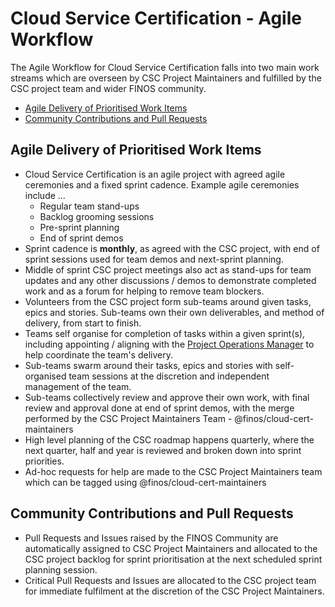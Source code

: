 # Cloud Service Certification - Agile Workflow

The Agile Workflow for Cloud Service Certification falls into two main work streams which are overseen by CSC Project Maintainers and fulfilled by the CSC project team and wider FINOS community.

- [Agile Delivery of Prioritised Work Items](#agile)
- [Community Contributions and Pull Requests](#community)

## <a name="agile">Agile Delivery of Prioritised Work Items</a>

- Cloud Service Certification is an agile project with agreed agile ceremonies and a fixed sprint cadence. Example agile ceremonies include ...
  - Regular team stand-ups
  - Backlog grooming sessions
  - Pre-sprint planning
  - End of sprint demos
- Sprint cadence is  **monthly**, as agreed with the CSC project, with end of sprint sessions used for team demos and next-sprint planning.
- Middle of sprint CSC project meetings also act as stand-ups for team updates and any other discussions / demos to demonstrate completed work and as a forum for helping to remove team blockers.
- Volunteers from the CSC project form sub-teams around given tasks, epics and stories. Sub-teams own their own deliverables, and method of delivery, from start to finish.
- Teams self organise for completion of tasks within a given sprint(s), including appointing / aligning with the [Project Operations Manager](https://github.com/finos/cloud-service-certification/blob/master/docs/open-roles/project-operations-manager.md) to help coordinate the team's delivery.
- Sub-teams swarm around their tasks, epics and stories with self-organised team sessions at the discretion and independent management of the team.
- Sub-teams collectively review and approve their own work, with final review and approval done at end of sprint demos, with the merge performed by the CSC Project Maintainers Team - @finos/cloud-cert-maintainers
- High level planning of the CSC roadmap happens quarterly, where the next quarter, half and year is reviewed and broken down into sprint priorities.
- Ad-hoc requests for help are made to the CSC Project Maintainers team which can be tagged using @finos/cloud-cert-maintainers 

## <a name="community">Community Contributions and Pull Requests</a>

- Pull Requests and Issues raised by the FINOS Community are automatically assigned to CSC Project Maintainers and allocated to the CSC project backlog for sprint prioritisation at the next scheduled sprint planning session.
- Critical Pull Requests and Issues are allocated to the CSC project team for immediate fulfilment at the discretion of the CSC Project Maintainers.
